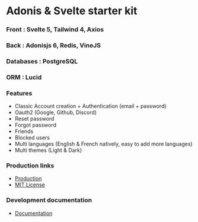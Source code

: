 # Adonis & Svelte starter kit

### Front : Svelte 5, Tailwind 4, Axios

### Back : Adonisjs 6, Redis, VineJS

### Databases : PostgreSQL

### ORM : Lucid

### Features

- Classic Account creation + Authentication (email + password)
- Oauth2 (Google, Github, Discord)
- Reset password
- Forgot password
- Friends
- Blocked users
- Multi languages (English & French natively, easy to add more languages)
- Multi themes (Light & Dark)

### Production links

- [Production](https://app.my-domain.fr)
- [MIT License](/doc/LICENSE.md)

### Development documentation
- [Documentation](doc/development/index.md)
